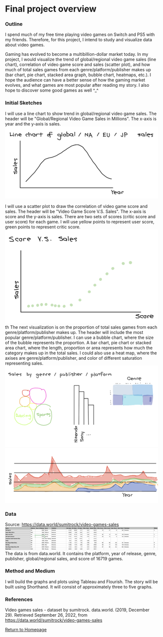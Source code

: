 # Final project overview

### Outline 

I spend much of my free time playing video games on Switch and PS5 with my friends. Therefore, for this project, I intend to study and visualize data about video games. 

Gaming has evolved to become a multibillion-dollar market today. In my project, I would visualize the trend of global/regional video game sales (line chart), correlation of video game score and sales (scatter plot), and how much of total sales games from each genre/platform/publisher makes up (bar chart, pie chart, stacked area graph, bubble chart, heatmaps, etc.). I hope the audience can have a better sense of how the gaming market evolves, and what games are most popular after reading my story. I also hope to discover some good games as well ^_^

### Initial Sketches

I will use a line chart to show trend in global/regional video game sales. The header will be "Global/Regional Video Game Sales in Millions". The x-axis is year and the y-axis is sales.
![](linechart.png)

I will use a scatter plot to draw the correlation of video game score and sales. The header will be "Video Game Score V.S. Sales". The x-axis is score and the y-axis is sales. There are two sets of scores (critic score and user score) for each game. I will use yellow points to represent user score, green points to represent critic score.
![](scatterplot.png)
th
The next visualization is on the proportion of total sales games from each genre/platform/publisher makes up. The header will include the most popular genre/platform/publisher. I can use a bubble chart, where the size of the bubble represents the proportion. A bar chart, pie chart or stacked area chart, where the length, proportion or area represents how much the category makes up in the total sales. I could also use a heat map, where the axises are genre/platform/publisher, and color of different saturation representing sales.
![](sizechart.png)
![](stackedareachart.png)

### Data

Source: https://data.world/sumitrock/video-games-sales
![](data.png)
The data is from data.world. It contains the platform, year of release, genre, publisher, global/regional sales, and score of 16719 games. 

### Method and Medium
I will build the graphs and plots using Tableau and Flourish. The story will be built using Shorthand. It will consist of approximately three to five graphs.

### References
Video games sales - dataset by sumitrock. data.world. (2019, December 29). Retrieved September 26, 2022, from https://data.world/sumitrock/video-games-sales 

[Return to Homepage](/README.md)
